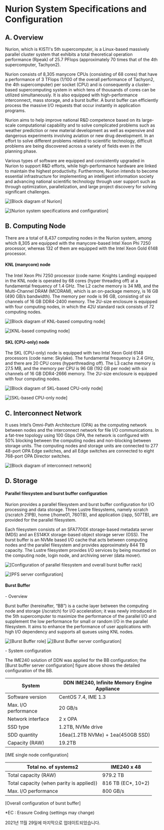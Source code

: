 # Nurion System Specifications and Configuration

## **A. Overview**

Nurion, which is KISTI's 5th supercomputer, is a Linux-based massively parallel cluster system that exhibits a total theoretical operation performance (Rpeak) of 25.7 PFlops (approximately 70 times that of the 4th supercomputer, Tachyon2).

Nurion consists of 8,305 manycore CPUs (consisting of 68 cores) that have a performance of 3 TFlops (1/100 of the overall performance of Tachyon2, the 4th supercomputer) per socket (CPU) and is consequently a cluster-based supercomputing system in which tens of thousands of cores can be utilized simultaneously. It is also equipped with high-performance interconnect, mass storage, and a burst buffer. A burst buffer can efficiently process the massive I/O requests that occur instantly in application programs.

Nurion aims to help improve national R\&D competence based on its large-scale computational capability and to solve complicated problems such as weather prediction or new material development as well as expensive and dangerous experiments involving aviation or new drug development. In an effort to solve different problems related to scientific technology, difficult problems are being discovered across a variety of fields even in the planning phase.

Various types of software are equipped and consistently upgraded in Nurion to support R\&D efforts, while high-performance hardware are linked to maintain the highest productivity. Furthermore, Nurion intends to become essential infrastructure for implementing an intelligent information society and advancing national scientific technology through user support such as through optimization, parallelization, and large project discovery for solving significant challenges.

![\[Block diagram of Nurion\]](../../../.gitbook/assets/46cGZjtaR1zSlum.png)

![\[Nurion system specifications and configuration\]](../../../.gitbook/assets/nurion-system-specifications-and-configuration.png)

## B. Computing Node

There are a total of 8,437 computing nodes in the Nurion system, among which 8,305 are equipped with the manycore-based Intel Xeon Phi 7250 processor, whereas 132 of them are equipped with the Intel Xeon Gold 6148 processor.

#### KNL (manycore) node

The Intel Xeon Phi 7250 processor (code name: Knights Landing) equipped in the KNL node is operated by 68 cores (hyper threading off) at a fundamental frequency of 1.4 GHz. The L2 cache memory is 34 MB, and the Multi-Channel DRAM (MCDRAM), which is an on-package memory, is 16 GB (490 GB/s bandwidth). The memory per node is 96 GB, consisting of six channels of 16 GB DDR4-2400 memory. The 2U-size enclosure is equipped with four computing nodes, in which the 42U standard rack consists of 72 computing nodes.

![\[Block diagram of KNL-based computing node\]](../../../.gitbook/assets/pOeRBFHIcyQUwfC.png)

![\[KNL-based computing node\]](../../../.gitbook/assets/MteLQQNt86MTMEz.png)

#### SKL (CPU-only) node

The SKL (CPU-only) node is equipped with two Intel Xeon Gold 6148 processors (code name: Skylake). The fundamental frequency is 2.4 GHz, and there are 20 CPU cores (hyperthreading off). The L3 cache memory is 27.5 MB, and the memory per CPU is 96 GB (192 GB per node) with six channels of 16 GB DDR4-2666 memory. The 2U-size enclosure is equipped with four computing nodes.

![\[Block diagram of SKL-based CPU-only node\]](../../../.gitbook/assets/NwiAvTQB3n1mbjQ.png)

![\[SKL-based CPU-only node\]](../../../.gitbook/assets/h3jV5a33UZiVL0I.png)

## C. Interconnect Network

It uses Intel’s Omni-Path Architecture (OPA) as the computing network between nodes and the interconnect network for file I/O communications. In a fat-tree topology using 100 Gbps OPA, the network is configured with 50% blocking between the computing nodes and non-blocking between storage units. The computing nodes and storage units are connected to 277 48-port OPA Edge switches, and all Edge switches are connected to eight 768-port OPA Director switches.

![\[Block diagram of interconnect network\]](../../../.gitbook/assets/89LSApl4oE0nAN0.png)

## D. Storage

#### Parallel filesystem and burst buffer configuration

Nurion provides a parallel filesystem and burst buffer configuration for I/O processing and data storage. Three Lustre filesystems, namely scratch (/scratch 21PB), home (/home01, 760TB), and application (/app, 507TB), are provided for the parallel filesystem.

Each filesystem consists of an SFA7700X storage-based metadata server (MDS) and an ES14KX storage-based object storage server (OSS). The burst buffer is an NVMe based I/O cache that acts between computing nodes and the parallel filesystem and provides approximately 844 TB capacity. The Lustre filesystem provides I/O services by being mounted on the computing node, login node, and archiving server (data mover).

![\[Configuration of parallel filesystem and overall burst buffer rack\]](../../../.gitbook/assets/sOdKlUWMwnbB9lP.png)

![\[PFS server configuration\]](../../../.gitbook/assets/UikUtB7HWx9PSti.png)

#### Burst Buffer

\- Overview

Burst buffer (hereinafter, “BB”) is a cache layer between the computing node and storage (/scratch) for I/O acceleration; it was newly introduced in the 5th supercomputer to maximize the performance of the parallel I/O and supplement the low performance for small or random I/O in the parallel filesystem. It aims to enhance the performance of user applications with high I/O dependency and supports all queues using KNL nodes.

![\[Burst Buffer role\]](../../../.gitbook/assets/6n7FDTWgDLwFPaD.png) ![\[Burst Buffer server configuration\]](../../../.gitbook/assets/ijCBgRkhSskY4Fv.png)

\- System configuration

The IME240 solution of DDN was applied for the BB configuration; the \[Burst buffer server configuration] figure above shows the detailed configuration of the BB.

| System               | DDN IME240, Infinite Memory Engine Appliance |
| -------------------- | -------------------------------------------- |
| Software version     | CentOS 7.4, IME 1.3                          |
| Max. I/O performance | 20 GB/s                                      |
| Network interface    | 2 x OPA                                      |
| SSD type             | 1.2TB, NVMe drive                            |
| SDD quantity         | 16ea(1.2TB NVMe) + 1ea(450GB SSD)            |
| Capacity (RAW)       | 19.2TB                                       |

&#x20;                                                          \[IME single node configuration]

| Total no. of systems2                    | IME240 x 48         |
| ---------------------------------------- | ------------------- |
| Total capacity (RAW)                     | 979.2 TB            |
| Total capacity (when parity is applied)) | 816 TB (EC\*, 10+2) |
| Max. I/O performance                     | 800 GB/s            |

&#x20;                                                          \[Overall configuration of burst buffer]



\*EC : Erasure Coding (settings may change)

2021년 11월 29일에 마지막으로 업데이트되었습니다.
